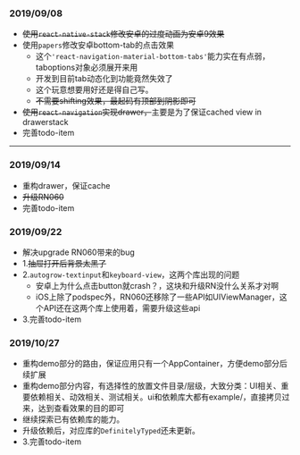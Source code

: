 ### 2019/09/08
- ~~使用`react-native-stack`修改安卓的过度动画为安卓9效果~~
- 使用`papers`修改安卓bottom-tab的点击效果
    - 这个`'react-navigation-material-bottom-tabs'`能力实在有点弱，taboptions对象必须展开来用
    - 开发到目前tab动态化到功能竟然失效了
    - 这个玩意想要用好还是得自己写。
    - ~~不需要shifting效果，最起码有顶部到阴影即可~~
- ~~使用`react-navigation`实现drawer，~~主要是为了保证cached view in drawerstack
- 完善todo-item

---

### 2019/09/14
- 重构drawer，保证cache
- ~~升级RN060~~
- 完善todo-item

### 2019/09/22
- 解决upgrade RN060带来的bug
- 1.~~抽屉打开后背景太黑了~~
- 2.`autogrow-textinput`和`keyboard-view`，这两个库出现的问题
    - 安卓上为什么点击button就crash？，这块和升级RN没什么关系才对啊
    - iOS上除了podspec外，RN060还移除了一些API如UIViewManager，这个API还在这两个库上使用着，需要升级这些api
- 3.完善todo-item


### 2019/10/27
- 重构demo部分的路由，保证应用只有一个AppContainer，方便demo部分后续扩展
- 重构demo部分内容，有选择性的放置文件目录/层级，大致分类：UI相关、重要依赖相关、动效相关、测试相关。ui和依赖库大都有example/，直接拷贝过来，达到查看效果的目的即可
- 继续探索已有依赖库的能力。
- 升级依赖后，对应库的`DefinitelyTyped`还未更新。
- 3.完善todo-item
